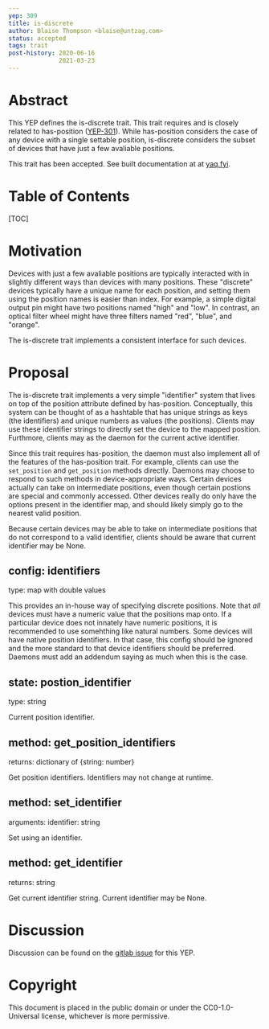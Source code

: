 ```yaml
---
yep: 309
title: is-discrete
author: Blaise Thompson <blaise@untzag.com>
status: accepted
tags: trait
post-history: 2020-06-16
              2021-03-23
---
```


# Abstract

This YEP defines the is-discrete trait.
This trait requires and is closely related to has-position ([YEP-301](https://yeps.yaq.fyi/301/)).
While has-position considers the case of any device with a single settable position, is-discrete considers the subset of devices that have just a few avaliable positions.

This trait has been accepted.
See built documentation at at [yaq.fyi](https://yaq.fyi/traits/is-discrete/).

# Table of Contents

[TOC]

# Motivation

Devices with just a few avaliable positions are typically interacted with in slightly different ways than devices with many positions.
These "discrete" devices typically have a unique name for each position, and setting them using the position names is easier than index.
For example, a simple digital output pin might have two positions named "high" and "low".
In contrast, an optical filter wheel might have three filters named "red", "blue", and "orange".

The is-discrete trait implements a consistent interface for such devices.

# Proposal

The is-discrete trait implements a very simple "identifier" system that lives on top of the position attribute defined by has-position.
Conceptually, this system can be thought of as a hashtable that has unique strings as keys (the identifiers) and unique numbers as values (the positions).
Clients may use these identifier strings to directly set the device to the mapped position.
Furthmore, clients may as the daemon for the current active identifier.

Since this trait requires has-position, the daemon must also implement all of the features of the has-position trait.
For example, clients can use the `set_position` and `get_position` methods directly.
Daemons may choose to respond to such methods in device-appropriate ways.
Certain devices actually can take on intermediate positions, even though certain postions are special and commonly accessed.
Other devices really do only have the options present in the identifier map, and should likely simply go to the nearest valid position.

Because certain devices may be able to take on intermediate positions that do not correspond to a valid identifier, clients should be aware that current identifier may be None.

## config: identifiers

type: map with double values

This provides an in-house way of specifying discrete positions.
Note that _all_ devices must have a numeric value that the positions map onto. If a particular device does not innately have numeric positions, it is recommended to use somehthing like natural numbers.
Some devices will have native position identifiers. In that case, this config should be ignored and the more standard to that device identifiers should be preferred. Daemons must add an addendum saying as much when this is the case.

## state: postion_identifier

type: string

Current position identifier.

## method: get_position_identifiers

returns: dictionary of {string: number}

Get position identifiers.
Identifiers may not change at runtime.

## method: set_identifier

arguments: identifier: string

Set using an identifier.

## method: get_identifier

returns: string

Get current identifier string.
Current identifier may be None.

# Discussion

Discussion can be found on the [gitlab issue](https://gitlab.com/yaq/yeps/-/issues/13) for this YEP.

# Copyright

This document is placed in the public domain or under the CC0-1.0-Universal license, whichever is more permissive.
